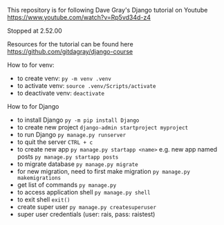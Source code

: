This repository is for following Dave Gray's Django tutorial on Youtube https://www.youtube.com/watch?v=Rp5vd34d-z4

Stopped at 2.52.00

Resources for the tutorial can be found here https://github.com/gitdagray/django-course

How to for venv:

- to create venv: `py -m venv .venv`
- to activate venv: `source .venv/Scripts/activate`
- to deactivate venv: `deactivate`

How to for Django

- to install Django `py -m pip install Django`
- to create new project `django-admin startproject myproject`
- to run Django `py manage.py runserver`
- to quit the server `CTRL + c`
- to create new app `py manage.py startapp <name>` e.g. new app named posts `py manage.py startapp posts`
- to migrate database `py manage.py migrate`
- for new migration, need to first make migration `py manage.py makemigrations`
- get list of commands `py manage.py`
- to access application shell `py manage.py shell`
- to exit shell `exit()`
- create super user `py manage.py createsuperuser`
- super user credentials (user: rais, pass: raistest)